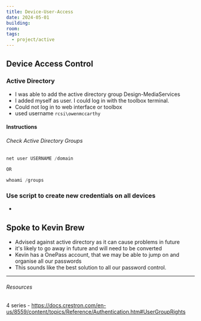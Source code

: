 ```yaml
---
title: Device-User-Access
date: 2024-05-01
building: 
room: 
tags:
  - project/active
---
```


## Device Access Control
### Active Directory

- I was able to add the active directory group Design-MediaServices
- I added myself as user. I could log in with the toolbox terminal.
- Could not log in to web interface or toolbox
- used username  `rcsi\owenmccarthy`

#### Instructions

###### Check Active Directory Groups

```powershell
net user USERNAME /domain

OR

whoami /groups
```

### Use script to create new credentials on all devices
- 

## Spoke to Kevin Brew

- Advised against active directory as it can cause problems in future
- it's likely to go away in future and will need to be converted
- Kevin has a OnePass account, that we may be able to jump on and organise all our passwords
- This sounds like the best solution to all our password control.

---
###### Resources

4 series - https://docs.crestron.com/en-us/8559/content/topics/Reference/Authentication.htm#UserGroupRights